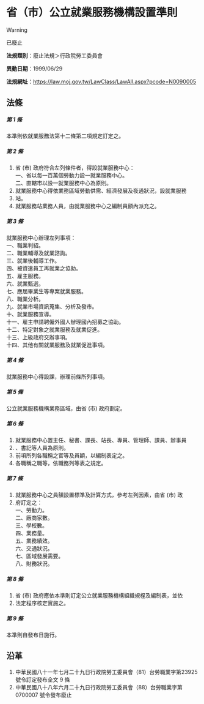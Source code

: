 # 省（市）公立就業服務機構設置準則
> [!WARNING]
> 已廢止

**法規類別**：廢止法規＞行政院勞工委員會

**異動日期**：1999/06/29  

**法規網址**：https://law.moj.gov.tw/LawClass/LawAll.aspx?pcode=N0090005



## 法條
##### 第 1 條
本準則依就業服務法第十二條第二項規定訂定之。

##### 第 2 條
1. 省 (市) 政府符合左列條件者，得設就業服務中心：  
一、省以每一百萬個勞動力設一就業服務中心。  
二、直轄市以設一就業服務中心為原則。
1. 就業服務中心得依業務區域勞動供需、經濟發展及夜通狀況，設就業服務
1. 站。
1. 就業服務站業務人員，由就業服務中心之編制員額內派充之。

##### 第 3 條
就業服務中心辦理左列事項：  
一、職業判紹。  
二、職業輔導及就業諮詢。  
三、就業後輔導工作。  
四、被資遣員工再就業之協助。  
五、雇主服務。  
六、就業甄選。  
七、應屆畢業生等專案就業服務。  
八、職業分析。  
九、就業市場資訊蒐集、分析及發市。  
十、就業服務宣導。  
十一、雇主申請聘僱外國人辦理國內招募之協助。  
十二、特定對象之就業服務及就業促進。  
十三、上級政府交辦事項。  
十四、其他有關就業服務及就業促進事項。

##### 第 4 條
就業服務中心得設課，辦理前條所列事項。

##### 第 5 條
公立就業服務機構業務區域，由省 (市) 政府劃定。

##### 第 6 條
1. 就業服務中心置主任、秘書、課長、站長、專員、管理師、課員、辦事員
1. 、書記等人員為原則。
1. 前項所列各職稱之官等及員額，以編制表定之。
1. 各職稱之職等，依職務列等表之規定。

##### 第 7 條
1. 就業服務中心之員額設置標準及計算方式，參考左列因素，由省 (市) 政
1. 府訂定之：  
一、勞動力。  
二、廠商家數。  
三、學校數。  
四、業務量。  
五、業務績效。  
六、交通狀況。  
七、區域發展需要。  
八、財務狀況。

##### 第 8 條
1. 省 (市) 政府應依本準則訂定公立就業服務機構組織規桯及編制表，並依
1. 法定程序核定實施之。

##### 第 9 條
本準則自發布日施行。

## 沿革
1. 中華民國八十一年七月二十九日行政院勞工委員會（81）台勞職業字第23925 號令訂定發布全文 9  條
1. 中華民國八十八年六月二十九日行政院勞工委員會（88）台勞職業字第0700007 號令發布廢止
